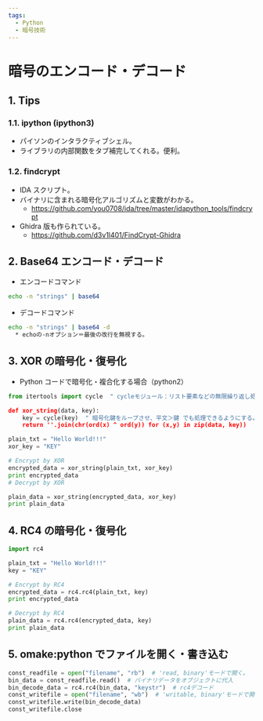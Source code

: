 ```yaml
---
tags:
  - Python
  - 暗号技術
---
```


# 暗号のエンコード・デコード

## 1. Tips

### 1.1. ipython (ipython3)

- パイソンのインタラクティブシェル。
- ライブラリの内部関数をタブ補完してくれる。便利。

### 1.2. findcrypt

- IDA スクリプト。
- バイナリに含まれる暗号化アルゴリズムと変数がわかる。
  - https://github.com/you0708/ida/tree/master/idapython_tools/findcrypt
- Ghidra 版も作られている。
  - https://github.com/d3v1l401/FindCrypt-Ghidra

## 2. Base64 エンコード・デコード

- エンコードコマンド

```bash
echo -n "strings" | base64
```

- デコードコマンド

```bash
echo -n "strings" | base64 -d
  * echoの-nオプション＝最後の改行を無視する。
```

## 3. XOR の暗号化・復号化

- Python コードで暗号化・複合化する場合（python2）

```python
from itertools import cycle  " cycleモジュール：リスト要素などの無限繰り返し処理

def xor_string(data, key):
    key = cycle(key)  " 暗号化鍵をループさせ、平文＞鍵 でも処理できるようにする。
    return ''.join(chr(ord(x) ^ ord(y)) for (x,y) in zip(data, key))

plain_txt = "Hello World!!!"
xor_key = "KEY"

# Encrypt by XOR
encrypted_data = xor_string(plain_txt, xor_key)
print encrypted_data
# Decrypt by XOR

plain_data = xor_string(encrypted_data, xor_key)
print plain_data
```

## 4. RC4 の暗号化・復号化

```python
import rc4

plain_txt = "Hello World!!!"
key = "KEY"

# Encrypt by RC4
encrypted_data = rc4.rc4(plain_txt, key)
print encrypted_data

# Decrypt by RC4
plain_data = rc4.rc4(encrypted_data, key)
print plain_data
```

## 5. omake:python でファイルを開く・書き込む

```python
const_readfile = open("filename", "rb")  # 'read, binary'モードで開く。
bin_data = const_readfile.read()  # バイナリデータをオブジェクトに代入
bin_decode_data = rc4.rc4(bin_data, "keystr")  # rc4デコード
const_writefile = open("filename", "wb")  # 'writable, binary'モードで開く。
const_writefile.write(bin_decode_data)
const_writefile.close
```
